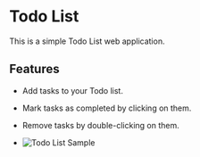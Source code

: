 # Todo List

This is a simple Todo List web application.

## Features

- Add tasks to your Todo list.
- Mark tasks as completed by clicking on them.
- Remove tasks by double-clicking on them.

- ![Todo List Sample](https://github.com/arunprakash2727/Todo-List/assets/153824122/1bf13e9a-b9cb-4e22-bdb9-74149b55eed3)
